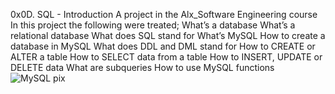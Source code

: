 0x0D. SQL - Introduction
A project in the Alx_Software Engineering course
In this project the following were treated;
    What’s a database
    What’s a relational database
    What does SQL stand for
    What’s MySQL
    How to create a database in MySQL
    What does DDL and DML stand for
    How to CREATE or ALTER a table
    How to SELECT data from a table
    How to INSERT, UPDATE or DELETE data
    What are subqueries
    How to use MySQL functions
![MySQL pix](https://user-images.githubusercontent.com/113765344/225179516-19a7fc91-7594-4f4f-bb90-de226c1128e2.jpg)

